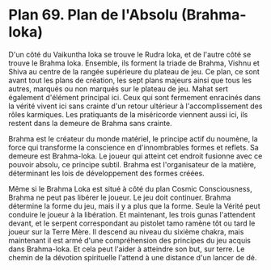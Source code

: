 # Plan 69. Plan de l'Absolu (Brahma-loka)

D'un côté du Vaikuntha loka se trouve le Rudra loka, et de l'autre côté se trouve le Brahma loka. Ensemble, ils forment la triade de Brahma, Vishnu et Shiva au centre de la rangée supérieure du plateau de jeu. Ce plan, ce sont avant tout les plans de création, les sept plans majeurs ainsi que tous les autres, marqués ou non marqués sur le plateau de jeu. Mahat sert également d'élément principal ici. Ceux qui sont fermement enracinés dans la vérité vivent ici sans crainte d'un retour ultérieur à l'accomplissement des rôles karmiques. Les pratiquants de la miséricorde viennent aussi ici, ils restent dans la demeure de Brahma sans crainte.

Brahma est le créateur du monde matériel, le principe actif du noumène, la force qui transforme la conscience en d'innombrables formes et reflets. Sa demeure est Brahma-loka. Le joueur qui atteint cet endroit fusionne avec ce pouvoir absolu, ce principe subtil. Brahma est l'organisateur de la matière, déterminant les lois de développement des formes créées.

Même si le Brahma Loka est situé à côté du plan Cosmic Consciousness, Brahma ne peut pas libérer le joueur. Le jeu doit continuer. Brahma détermine la forme du jeu, mais il y a plus que la forme. Seule la Vérité peut conduire le joueur à la libération. Et maintenant, les trois gunas l'attendent devant, et le serpent correspondant au pistolet tamo ramène tôt ou tard le joueur sur la Terre Mère. Il descend au niveau du sixième chakra, mais maintenant il est armé d'une compréhension des principes du jeu acquis dans Brahma-loka. Et cela peut l'aider à atteindre son but, sur terre. Le chemin de la dévotion spirituelle l'attend à une distance d'un lancer de dé.
